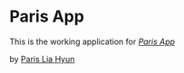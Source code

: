 # Paris App

This is the working application for 
[*Paris App*](http://twitter.com/parislia)

by [Paris Lia Hyun](http://twitter.com/parislia)